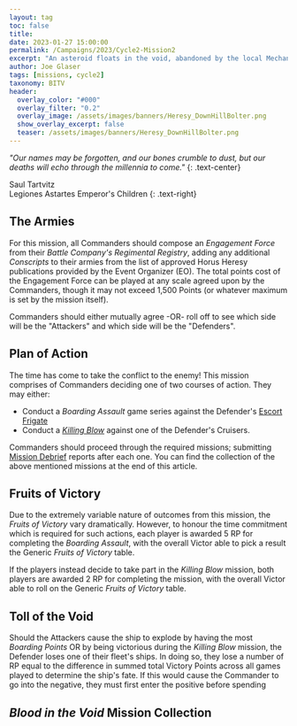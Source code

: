 ```yaml
---
layout: tag
toc: false
title: 
date: 2023-01-27 15:00:00
permalink: /Campaigns/2023/Cycle2-Mission2
excerpt: "An asteroid floats in the void, abandoned by the local Mechanicum sect at the outbreak of the Heresy ..." 
author: Joe Glaser
tags: [missions, cycle2]
taxonomy: BITV
header:
  overlay_color: "#000"
  overlay_filter: "0.2"
  overlay_image: /assets/images/banners/Heresy_DownHillBolter.png
  show_overlay_excerpt: false
  teaser: /assets/images/banners/Heresy_DownHillBolter.png
---
```


*"Our names may be forgotten, and our bones crumble to dust, but our deaths will echo through the millennia to come."*
{: .text-center}

Saul Tartvitz <br> Legiones Astartes Emperor's Children
{: .text-right}

## The Armies

For this mission, all Commanders should compose an *Engagement Force* from their *Battle Company's Regimental Registry*, adding any additional *Conscripts* to their armies from the list of approved Horus Heresy publications provided by the Event Organizer (EO). The total points cost of the Engagement Force can be played at any scale agreed upon by the Commanders, though it may not exceed 1,500 Points (or whatever maximum is set by the mission itself).

Commanders should either mutually agree -OR- roll off to see which side will be the "Attackers" and which side will be the "Defenders".

## Plan of Action

The time has come to take the conflict to the enemy! This mission comprises of Commanders deciding one of two courses of action. They may either:
  - Conduct a _Boarding Assault_ game series against the Defender's [Escort Frigate](Bitter-Conquest/Blood-in-the-Void#target-escort-frigate)
  - Conduct a [_Killing Blow_](/Bitter-Conquest/Blood-in-the-Void/KillingBlow) against one of the Defender's Cruisers.

Commanders should proceed through the required missions; submitting [Mission Debrief]((https://forms.gle/gFNQJEq2UKnNqBV58)) reports after each one. You can find the collection of the above mentioned missions at the end of this article.

## Fruits of Victory
Due to the extremely variable nature of outcomes from this mission, the _Fruits of Victory_ vary dramatically. However, to honour the time commitment which is required for such actions, each player is awarded 5 RP for completing the _Boarding Assault_, with the overall Victor able to pick a result the Generic _Fruits of Victory_ table.

If the players instead decide to take part in the _Killing Blow_ mission, both players are awarded 2 RP for completing the mission, with the overall Victor able to roll on the Generic _Fruits of Victory_ table.

## Toll of the Void
Should the Attackers cause the ship to explode by having the most _Boarding Points_ OR by being victorious during the _Killing Blow_ mission, the Defender loses one of their fleet's ships. In doing so, they lose a number of RP equal to the difference in summed total Victory Points across all games played to determine the ship's fate. If this would cause the Commander to go into the negative, they must first enter the positive before spending 

## _Blood in the Void_ Mission Collection